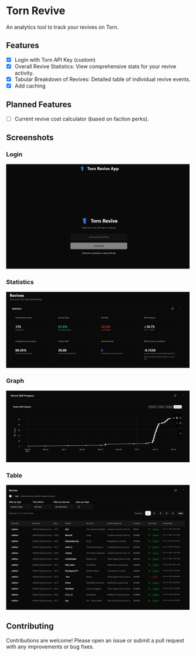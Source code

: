 # Torn Revive

An analytics tool to track your revives on Torn.

## Features

- [x] Login with Torn API Key (custom)
- [x] Overall Revive Statistics: View comprehensive stats for your revive activity.
- [x] Tabular Breakdown of Revives: Detailed table of individual revive events.
- [x] Add caching

## Planned Features

- [ ] Current revive cost calculator (based on faction perks).

## Screenshots

### Login
<img src="./docs/images/login.png" alt="Login Page" width="500">

### Statistics
<img src="./docs/images/statistics.png" alt="Statistics" width="500">

### Graph
<img src="./docs/images/graph.png" alt="Revives Table" width="500">

### Table
<img src="./docs/images/table.png" alt="Revives Table" width="500">


## Contributing
Contributions are welcome! Please open an issue or submit a pull request with any improvements or bug fixes.
